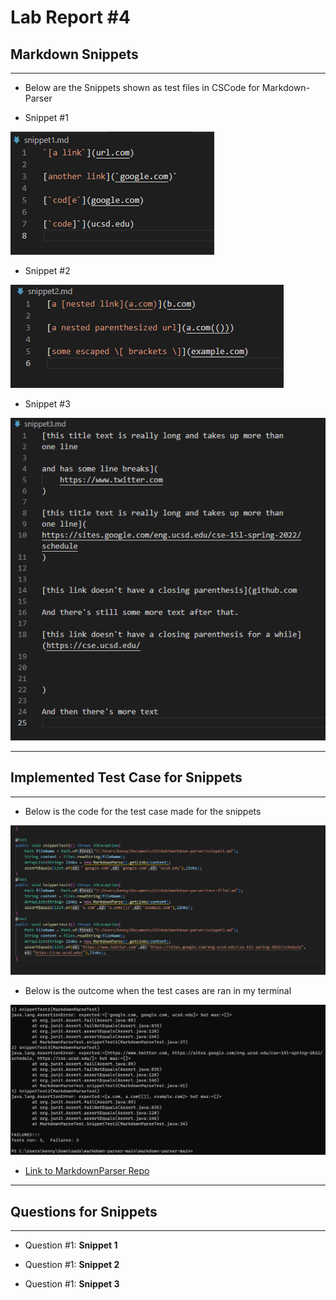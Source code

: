 # Lab Report #4

## Markdown Snippets
---
* Below are the Snippets shown as test files in CSCode for Markdown-Parser

* Snippet #1

![Image](snippet1.png)

* Snippet #2

![Image](snippet2.png)

* Snippet #3

![Image](snippet3.png)

---
## Implemented Test Case for Snippets
---

* Below is the code for the test case made for the snippets

![Image](snippettestcode.png)

* Below is the outcome when the test cases are ran in my terminal

![Image](snippettest.png)

* [Link to MarkdownParser Repo](https://github.com/redagent750/markdown-parser)

---
## Questions for Snippets
---

* Question #1: **Snippet 1**

* Question #1: **Snippet 2**

* Question #1: **Snippet 3**

